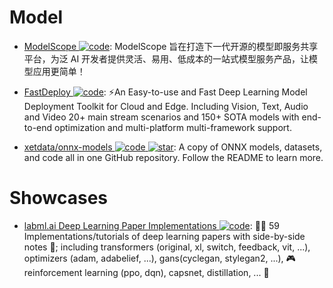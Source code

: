 # Model

- [ModelScope ![code](https://ng-tech.icu/assets/code.svg)](https://modelscope.cn/home): ModelScope 旨在打造下一代开源的模型即服务共享平台，为泛 AI 开发者提供灵活、易用、低成本的一站式模型服务产品，让模型应用更简单！

- [FastDeploy ![code](https://ng-tech.icu/assets/code.svg)](https://github.com/PaddlePaddle/FastDeploy): ⚡️An Easy-to-use and Fast Deep Learning Model Deployment Toolkit for Cloud and Edge. Including Vision, Text, Audio and Video 20+ main stream scenarios and 150+ SOTA models with end-to-end optimization and multi-platform multi-framework support.

- [xetdata/onnx-models ![code](https://ng-tech.icu/assets/code.svg) ![star](https://img.shields.io/github/stars/xetdata/onnx-models)](https://github.com/xetdata/onnx-models): A copy of ONNX models, datasets, and code all in one GitHub repository. Follow the README to learn more.

# Showcases

- [labml.ai Deep Learning Paper Implementations ![code](https://ng-tech.icu/assets/code.svg)](https://github.com/labmlai/annotated_deep_learning_paper_implementations): 🧑‍🎥 59 Implementations/tutorials of deep learning papers with side-by-side notes 📝; including transformers (original, xl, switch, feedback, vit, ...), optimizers (adam, adabelief, ...), gans(cyclegan, stylegan2, ...), 🎮 reinforcement learning (ppo, dqn), capsnet, distillation, ... 🧠
